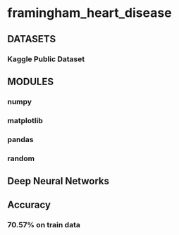# framingham_heart_disease
## DATASETS
### Kaggle Public Dataset
## MODULES
### numpy
### matplotlib
### pandas
### random
## Deep Neural Networks 
## Accuracy
### 70.57% on train data
